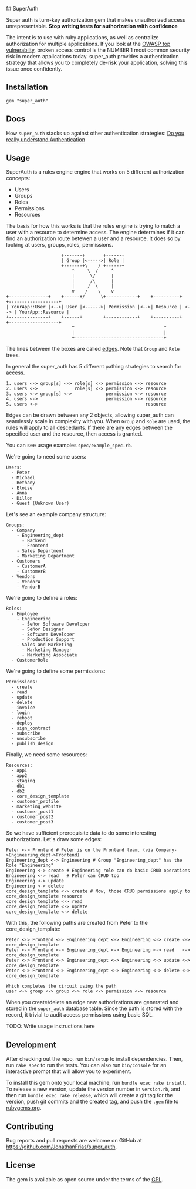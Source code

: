 f# SuperAuth

Super auth is turn-key authorization gem that makes unauthorized access unrepresentable. **Stop writing tests for authorization with confidence**

The intent is to use with ruby applications, as well as centralize authorization for multiple applications. If you look at the [OWASP top vulnerabilty](https://owasp.org/Top10/A01_2021-Broken_Access_Control/), broken
access control is the NUMBER 1 most common security risk in modern applications today. super_auth provides a authentication strategy that allows you to completely de-risk your application, solving this issue once confidently.


## Installation

    gem "super_auth"


## Docs

How `super_auth` stacks up against other authentication strategies:
[Do you really understand Authentication](https://dev.to/jonathanfrias/do-you-really-understand-authorization-1o5d)

## Usage

SuperAuth is a rules engine engine that works on 5 different authorization concepts:

- Users
- Groups
- Roles
- Permissions
- Resources

The basis for how this works is that the rules engine is trying to match a user with a resource to determine access.
The engine determines if it can find an authorization route betewen a user and a resource. It does so by looking at users, groups, roles, permissions.

                         +-------+       +------+
                         | Group |<----->| Role |
                         +-------+\    / +------+
                             ^     \  /     ^
                             |      \/      |
                             |      /\      |
                             |     /  \     |
                             V    /    \    V
    +---------------+    +------+/      \+------------+    +----------+      +-------------------+
    | YourApp::User |<-->| User |<------>| Permission |<-->| Resource | <--> | YourApp::Resource |
    +---------------+    +------+        +------------+    +----------+      +-------------------+
                             ^                                  ^
                             |                                  |
                             +----------------------------------+


The lines between the boxes are called [edges](https://en.wikipedia.org/wiki/Glossary_of_graph_theory#edge).
Note that `Group` and `Role` trees.

In general the super_auth has 5 different pathing strategies to search for access.

    1. users <-> group[s] <-> role[s] <-> permission <-> resource
    2. users <->              role[s] <-> permission <-> resource
    3. users <-> group[s] <->             permission <-> resource
    4. users <->                          permission <-> resource
    5. users <->                                         resource

Edges can be drawn between any 2 objects, allowing super_auth can seamlessly scale in complexity with you.
When `Group` and `Role` are used, the rules will apply to all descedants. If there are any edges
between the specified user and the resource, then access is granted.


You can see usage examples `spec/example_spec.rb`.

We're going to need some users:

    Users:
      - Peter
      - Michael
      - Bethany
      - Eloise
      - Anna
      - Dillon
      - Guest (Unknown User)

Let's see an example company structure:

    Groups:
      - Company
        - Engineering_dept
          - Backend
          - Frontend
        - Sales Department
        - Marketing Department
      - Customers
        - CustomerA
        - CustomerB
      - Vendors
        - VendorA
        - VendorB

We're going to define a roles:

    Roles:
      - Employee
        - Engineering
          - Señor Software Developer
          - Señor Designer
          - Software Developer
          - Production Support
        - Sales and Marketing
          - Marketing Manager
          - Marketing Associate
      - CustomerRole

We're going to define some permissions:

    Permissions:
      - create
      - read
      - update
      - delete
      - invoice
      - login
      - reboot
      - deploy
      - sign_contract
      - subscribe
      - unsubscribe
      - publish_design

Finally, we need some resources:

    Resources:
      - app1
      - app2
      - staging
      - db1
      - db2
      - core_design_template
      - customer_profile
      - marketing_website
      - customer_post1
      - customer_post2
      - customer_post3

So we have sufficient prerequisite data to do some interesting authorizations. Let's draw some edges:

    Peter <-> Frontend # Peter is on the Frontend team. (via Company->Engineering_dept->Frontend)
    Engineering_dept <-> Engineering # Group "Engineering_dept" has the Role "Engineering"
    Engineering <-> create # Engineering role can do basic CRUD operations
    Engineering <-> read   # Peter can CRUD too
    Engineering <-> update
    Engineering <-> delete
    core_design_template <-> create # Now, those CRUD permissions apply to core_design_template resource
    core_design_template <-> read
    core_design_template <-> update
    core_design_template <-> delete

With this, the following paths are created from Peter to the core_design_template:

    Peter <-> Frontend <-> Engineering_dept <-> Engineering <-> create <-> core_design_template
    Peter <-> Frontend <-> Engineering_dept <-> Engineering <-> read   <-> core_design_template
    Peter <-> Frontend <-> Engineering_dept <-> Engineering <-> update <-> core_design_template
    Peter <-> Frontend <-> Engineering_dept <-> Engineering <-> delete <-> core_design_template

    Which completes the circuit using the path
    user <-> group <-> group <-> role <-> permission <-> resource


When you create/delete an edge new authorizations are generated and stored in the `super_auth` database table.
Since the path is stored with the record, it trivial to audit access permissions using basic SQL.

TODO: Write usage instructions here

## Development

After checking out the repo, run `bin/setup` to install dependencies. Then, run `rake spec` to run the tests. You can also run `bin/console` for an interactive prompt that will allow you to experiment.

To install this gem onto your local machine, run `bundle exec rake install`. To release a new version, update the version number in `version.rb`, and then run `bundle exec rake release`, which will create a git tag for the version, push git commits and the created tag, and push the `.gem` file to [rubygems.org](https://rubygems.org).

## Contributing

Bug reports and pull requests are welcome on GitHub at https://github.com/JonathanFrias/super_auth.

## License

The gem is available as open source under the terms of the [GPL](https://www.gnu.org/licenses/quick-guide-gplv3.html).
